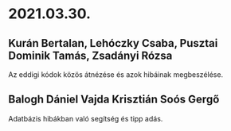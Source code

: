# 2021.03.30.
## Kurán Bertalan, Lehóczky Csaba, Pusztai Dominik Tamás, Zsadányi Rózsa
Az eddigi kódok közös átnézése és azok hibáinak megbeszélése.
## Balogh Dániel Vajda Krisztián Soós Gergő
Adatbázis hibákban való segítség és tipp adás.